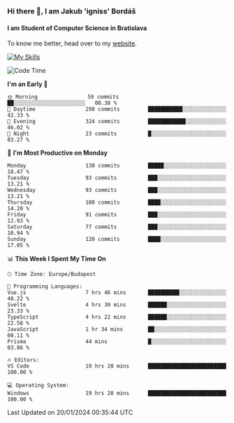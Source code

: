 ### Hi there 👋, I am Jakub 'igniss' Bordáš

#### I am Student of Computer Science in Bratislava
To know me better, head over to my [website](https://bordas.sk).

[![My Skills](https://skillicons.dev/icons?i=js,html,css,figma,svelte,java,kotlin,python,postgresql,typescript,nest,nodejs)](https://bordas.sk)


<!--START_SECTION:waka-->
![Code Time](http://img.shields.io/badge/Code%20Time-1%2C366%20hrs%2057%20mins-blue)

**I'm an Early 🐤** 

```text
🌞 Morning                59 commits          ██░░░░░░░░░░░░░░░░░░░░░░░   08.38 % 
🌆 Daytime                298 commits         ███████████░░░░░░░░░░░░░░   42.33 % 
🌃 Evening                324 commits         ████████████░░░░░░░░░░░░░   46.02 % 
🌙 Night                  23 commits          █░░░░░░░░░░░░░░░░░░░░░░░░   03.27 % 
```
📅 **I'm Most Productive on Monday** 

```text
Monday                   130 commits         █████░░░░░░░░░░░░░░░░░░░░   18.47 % 
Tuesday                  93 commits          ███░░░░░░░░░░░░░░░░░░░░░░   13.21 % 
Wednesday                93 commits          ███░░░░░░░░░░░░░░░░░░░░░░   13.21 % 
Thursday                 100 commits         ████░░░░░░░░░░░░░░░░░░░░░   14.20 % 
Friday                   91 commits          ███░░░░░░░░░░░░░░░░░░░░░░   12.93 % 
Saturday                 77 commits          ███░░░░░░░░░░░░░░░░░░░░░░   10.94 % 
Sunday                   120 commits         ████░░░░░░░░░░░░░░░░░░░░░   17.05 % 
```


📊 **This Week I Spent My Time On** 

```text
🕑︎ Time Zone: Europe/Budapest

💬 Programming Languages: 
Vue.js                   7 hrs 46 mins       ██████████░░░░░░░░░░░░░░░   40.22 % 
Svelte                   4 hrs 30 mins       ██████░░░░░░░░░░░░░░░░░░░   23.33 % 
TypeScript               4 hrs 22 mins       ██████░░░░░░░░░░░░░░░░░░░   22.58 % 
JavaScript               1 hr 34 mins        ██░░░░░░░░░░░░░░░░░░░░░░░   08.11 % 
Prisma                   44 mins             █░░░░░░░░░░░░░░░░░░░░░░░░   03.86 % 

🔥 Editors: 
VS Code                  19 hrs 20 mins      █████████████████████████   100.00 % 

💻 Operating System: 
Windows                  19 hrs 20 mins      █████████████████████████   100.00 % 
```


 Last Updated on 20/01/2024 00:35:44 UTC
<!--END_SECTION:waka-->
